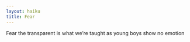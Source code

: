 ```yaml
---
layout: haiku
title: Fear
---
```


Fear the transparent
is what we’re taught as young boys
show no emotion
